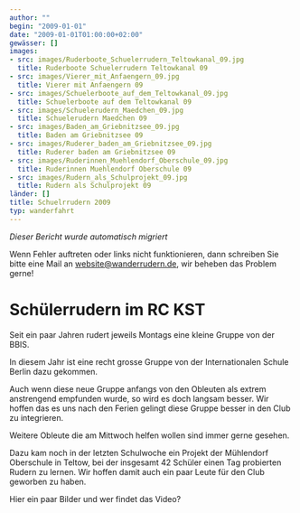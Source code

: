 ```yaml
---
author: ""
begin: "2009-01-01"
date: "2009-01-01T01:00:00+02:00"
gewässer: []
images:
- src: images/Ruderboote_Schuelerrudern_Teltowkanal_09.jpg
  title: Ruderboote Schuelerrudern Teltowkanal 09
- src: images/Vierer_mit_Anfaengern_09.jpg
  title: Vierer mit Anfaengern 09
- src: images/Schuelerboote_auf_dem_Teltowkanal_09.jpg
  title: Schuelerboote auf dem Teltowkanal 09
- src: images/Schuelerudern_Maedchen_09.jpg
  title: Schuelerudern Maedchen 09
- src: images/Baden_am_Griebnitzsee_09.jpg
  title: Baden am Griebnitzsee 09
- src: images/Ruderer_baden_am_Griebnitzsee_09.jpg
  title: Ruderer baden am Griebnitzsee 09
- src: images/Ruderinnen_Muehlendorf_Oberschule_09.jpg
  title: Ruderinnen Muehlendorf Oberschule 09
- src: images/Rudern_als_Schulprojekt_09.jpg
  title: Rudern als Schulprojekt 09
länder: []
title: Schuelrrudern 2009
typ: wanderfahrt
---
```



*Dieser Bericht wurde automatisch migriert*

Wenn Fehler auftreten oder links nicht funktionieren, dann schreiben Sie bitte eine Mail an website@wanderrudern.de, wir beheben das Problem gerne!



# Schülerrudern im RC KST


Seit ein paar Jahren rudert jeweils Montags eine kleine Gruppe von der BBIS.

In diesem Jahr ist eine recht grosse Gruppe von der Internationalen Schule Berlin dazu gekommen.

Auch wenn diese neue Gruppe anfangs von den Obleuten als extrem anstrengend empfunden wurde, so wird es doch langsam besser. Wir hoffen das es uns nach den Ferien gelingt diese Gruppe besser in den Club zu integrieren.

Weitere Obleute die am Mittwoch helfen wollen sind immer gerne gesehen.

Dazu kam noch in der letzten Schulwoche ein Projekt der Mühlendorf Oberschule in Teltow, bei der insgesamt 42 Schüler einen Tag probierten Rudern zu lernen. Wir hoffen damit auch ein paar Leute für den Club geworben zu haben.

Hier ein paar Bilder und wer findet das Video?